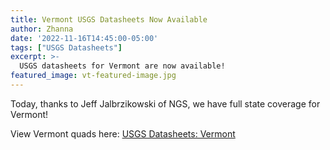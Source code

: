 ```yaml
---
title: Vermont USGS Datasheets Now Available
author: Zhanna
date: '2022-11-16T14:45:00-05:00'
tags: ["USGS Datasheets"]
excerpt: >-
  USGS datasheets for Vermont are now available!
featured_image: vt-featured-image.jpg
---
```


Today, thanks to Jeff Jalbrzikowski of NGS, we have full state coverage for Vermont!

View Vermont quads here: [USGS Datasheets: Vermont](/usgs-datasheets/vermont/)